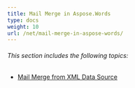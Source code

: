 ```yaml
---
title: Mail Merge in Aspose.Words
type: docs
weight: 10
url: /net/mail-merge-in-aspose-words/
---
```


###### This section includes the following topics: 

- [Mail Merge from XML Data Source](https://docs.aspose.com/words/net/mail-merge-from-xml-data-source/)
